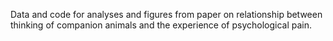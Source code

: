 Data and code for analyses and figures from paper on relationship between thinking of companion animals and the experience of psychological pain. 
